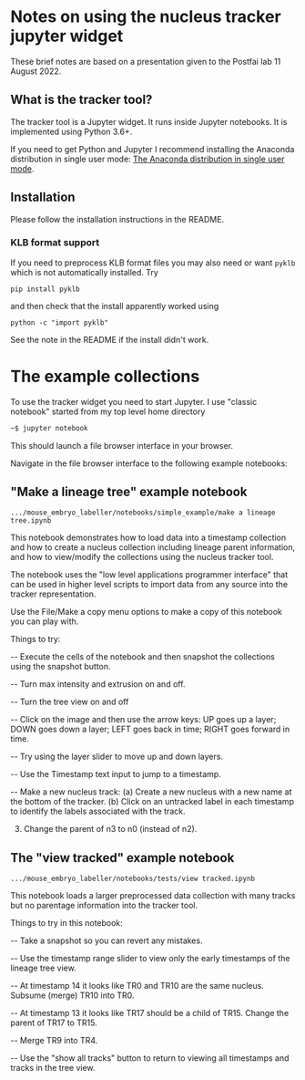 
# Notes on using the nucleus tracker jupyter widget

These brief notes are based on a presentation given to the Postfai lab 11 August 2022.

## What is the tracker tool?

The tracker tool is a Jupyter widget.
It runs inside Jupyter notebooks.
It is implemented using Python 3.6+.

If you need to get Python and Jupyter I recommend
installing the Anaconda distribution in single user mode:
[The Anaconda distribution in single user mode](https://www.continuum.io/downloads).

## Installation

Please follow the installation instructions in the README.

### KLB format support

If you need to preprocess KLB format files you may also need or want `pyklb` which
is not automatically installed.  Try

```
pip install pyklb
```

and then check that the install apparently worked using

```
python -c "import pyklb"
```

See the note in the README if the install didn't work.

# The example collections

To use the tracker widget you need to start Jupyter.  I use "classic notebook" started
from my top level home directory

```bash
~$ jupyter notebook
```

This should launch a file browser interface in your browser.

Navigate in the file browser interface to the following example notebooks:

## "Make a lineage tree" example notebook

```
.../mouse_embryo_labeller/notebooks/simple_example/make a lineage tree.ipynb
```

This notebook demonstrates how to load data into a timestamp collection
and how to create a nucleus collection including lineage parent information, and
how to view/modify the collections using the nucleus tracker tool.

The notebook uses the "low level applications programmer interface" that can
be used in higher level scripts to import data from any source into the tracker representation.

Use the File/Make a copy menu options to make a copy of this notebook you can
play with.

Things to try:

-- Execute the cells of the notebook and then snapshot the collections using the snapshot button.

-- Turn max intensity and extrusion on and off.

-- Turn the tree view on  and off

-- Click on the image and then use the arrow keys: UP goes up a layer; DOWN goes down a layer;
LEFT goes back in time; RIGHT goes forward in time.

-- Try using the layer slider to move up and down layers.

-- Use the Timestamp text input to jump to a  timestamp.

-- Make a new nucleus track: (a) Create a new nucleus with a new name at the bottom of the tracker.
(b) Click on an untracked label in each timestamp to identify the labels associated with the track.

3) Change the parent of n3 to n0 (instead of n2).

## The "view tracked" example notebook

```
.../mouse_embryo_labeller/notebooks/tests/view tracked.ipynb
```

This notebook loads a larger preprocessed data collection with many tracks but no
parentage information into the tracker tool.

Things to try in this notebook:

-- Take a snapshot so you can revert any mistakes.

-- Use the timestamp range slider to view only the early timestamps of the lineage tree view.

-- At timestamp 14 it looks like TR0 and TR10 are the same nucleus.  Subsume (merge) TR10 into TR0.

-- At timestamp 13 it looks like TR17 should be a child of TR15.  Change the parent of TR17 to TR15.

-- Merge TR9 into TR4.

-- Use the "show all tracks" button to return to viewing all timestamps and tracks in the tree view.
